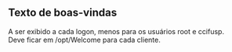 ## Texto de boas-vindas  
A ser exibido a cada logon, menos para os usuários root e ccifusp.  
Deve ficar em /opt/Welcome para cada cliente.  
